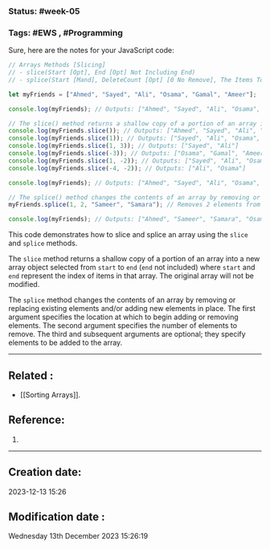 
### Status: #week-05

### Tags: #EWS  , #Programming 


Sure, here are the notes for your JavaScript code:

```javascript
// Arrays Methods [Slicing]
// - slice(Start [Opt], End [Opt] Not Including End)
// - splice(Start [Mand], DeleteCount [Opt] [0 No Remove], The Items To Add [Opt])

let myFriends = ["Ahmed", "Sayed", "Ali", "Osama", "Gamal", "Ameer"];

console.log(myFriends); // Outputs: ["Ahmed", "Sayed", "Ali", "Osama", "Gamal", "Ameer"]

// The slice() method returns a shallow copy of a portion of an array into a new array object.
console.log(myFriends.slice()); // Outputs: ["Ahmed", "Sayed", "Ali", "Osama", "Gamal", "Ameer"]
console.log(myFriends.slice(1)); // Outputs: ["Sayed", "Ali", "Osama", "Gamal", "Ameer"]
console.log(myFriends.slice(1, 3)); // Outputs: ["Sayed", "Ali"]
console.log(myFriends.slice(-3)); // Outputs: ["Osama", "Gamal", "Ameer"]
console.log(myFriends.slice(1, -2)); // Outputs: ["Sayed", "Ali", "Osama"]
console.log(myFriends.slice(-4, -2)); // Outputs: ["Ali", "Osama"]

console.log(myFriends); // Outputs: ["Ahmed", "Sayed", "Ali", "Osama", "Gamal", "Ameer"]

// The splice() method changes the contents of an array by removing or replacing existing elements and/or adding new elements in place.
myFriends.splice(1, 2, "Sameer", "Samara"); // Removes 2 elements from index 1 and adds "Sameer" and "Samara" in their place

console.log(myFriends); // Outputs: ["Ahmed", "Sameer", "Samara", "Osama", "Gamal", "Ameer"]
```

This code demonstrates how to slice and splice an array using the `slice` and `splice` methods.

The `slice` method returns a shallow copy of a portion of an array into a new array object selected from `start` to `end` (`end` not included) where `start` and `end` represent the index of items in that array. The original array will not be modified.

The `splice` method changes the contents of an array by removing or replacing existing elements and/or adding new elements in place. The first argument specifies the location at which to begin adding or removing elements. The second argument specifies the number of elements to remove. The third and subsequent arguments are optional; they specify elements to be added to the array.



______________________________________________________________________


## Related : 

- [[Sorting Arrays]].

## Reference: 

1.  


---

  ## Creation date: 
  
  2023-12-13 15:26 
  
  
   ## Modification date :
   
   Wednesday 13th December 2023 15:26:19